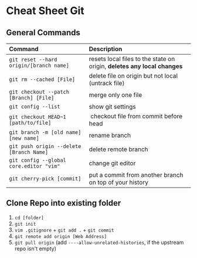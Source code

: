 # Cheat Sheet Git

## General Commands

Command | Description
:--- | :---
`git reset --hard origin/[branch name]` | resets local files to the state on origin, **deletes any local changes**
`git rm --cached [File]` | delete file on origin but not local (untrack file)
`git checkout --patch [Branch] [File]`| merge only one file
`git config --list`| show git settings
`git checkout HEAD~1 [path/to/file]` | checkout file from commit before head
`git branch -m [old name] [new name]` | rename branch
`git push origin --delete [Branch Name]` | delete remote branch
`git config --global core.editor "vim"` | change git editor
`git cherry-pick [commit]` | put a commit from another branch on top of your history 

## Clone Repo into existing folder

1. `cd [folder]`
2. `git init`
3. `vim .gitignore` + `git add .` + `git commit`
4. `git remote add origin [Web Address]`
5. `git pull origin` (add `----allow-unrelated-histories`, if the upstream repo isn't empty)